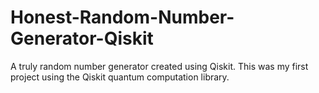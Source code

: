 # Honest-Random-Number-Generator-Qiskit
A truly random number generator created using Qiskit. This was my first project using the Qiskit quantum computation library.
